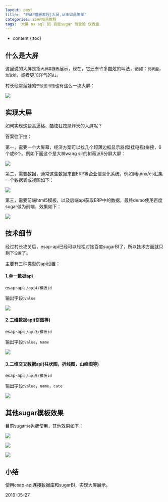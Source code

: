 ```yaml
---
layout: post
title:  "ESAP暗黑教程|大屏,从未如此简单"
categories: ESAP暗黑教程
tags:  大屏 nx sql BI 百度sugar 驾驶舱 仪表盘
---
```


* content
{:toc}

## 什么是大屏
这里说的大屏是指`大屏幕报表`展示，现在，它还有许多酷炫的叫法，诸如：`仪表盘`，`驾驶舱`，或者更加洋气的`BI`。

村长经常溜娃的`宁波图书馆`也有这么一块大屏：

![](/img/esap9a-1.jpg)

## 实现大屏
如何实现这些高逼格、酷炫狂拽屌炸天的大屏呢？

答案往下拉：

第一，需要一个大屏幕，经济方案可以找几个超薄边框显示器(壁挂电视)拼接，6个或8个。例如下面这个是大神wang sir的树莓派6分屏大屏：

![](/img/esap9a-2.jpg)

第二，需要数据，通常这些数据来自ERP等企业信息化系统，例如用ju/nx/es汇集一个数据表或视图如下：

![](/img/esap9a-3.png)

第三，需要前端html5模板，以及后端api获取ERP中的数据，最终demo使用百度sugar做为前端，效果如下：

![](/img/esap9a-4.png)

## 技术细节
经过村长攻关后，esap-api已经可以轻松对接百度sugarBI了，所以技术方面就只剩下`设置`了。

主要有三种类型的api设置：

#### 1.单一数据api

esap-api: `/api4/模板id`

输出字段:`value`

![](/img/esap9a-5.png)

#### 2.二维数据api(饼图等)

esap-api: `/api3/模板id`

输出字段:`value`，`name`

![](/img/esap9a-6.png)

#### 3.二维交叉数据api(柱状图，折线图，山峰图等)

esap-api: `/api5/模板id`

输出字段:`value`，`name`，`cate`

![](/img/esap9a-7.png)

## 其他sugar模板效果
目前sugar为免费使用，其他效果如下：

![](/img/esap9a-8.png)

![](/img/esap9a-9.png)

![](/img/esap9a-10.png)

## 小结
使用esap-api连接数据库和sugarBI，实现大屏展示。

2019-05-27